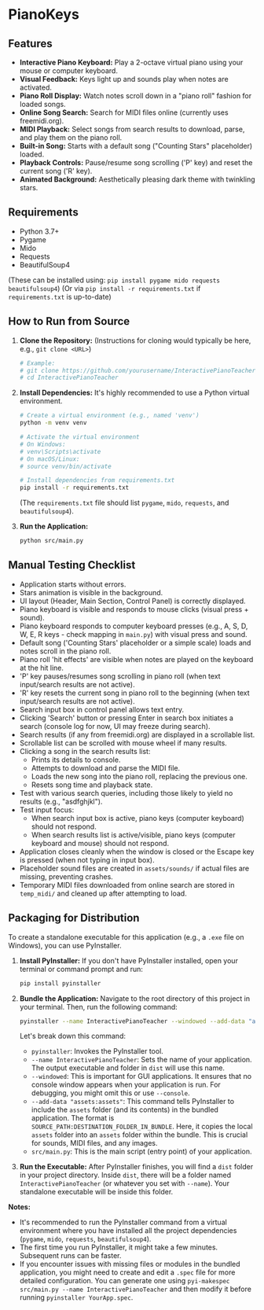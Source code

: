 # PianoKeys

## Features

*   **Interactive Piano Keyboard:** Play a 2-octave virtual piano using your mouse or computer keyboard.
*   **Visual Feedback:** Keys light up and sounds play when notes are activated.
*   **Piano Roll Display:** Watch notes scroll down in a "piano roll" fashion for loaded songs.
*   **Online Song Search:** Search for MIDI files online (currently uses freemidi.org).
*   **MIDI Playback:** Select songs from search results to download, parse, and play them on the piano roll.
*   **Built-in Song:** Starts with a default song ("Counting Stars" placeholder) loaded.
*   **Playback Controls:** Pause/resume song scrolling ('P' key) and reset the current song ('R' key).
*   **Animated Background:** Aesthetically pleasing dark theme with twinkling stars.

## Requirements

*   Python 3.7+
*   Pygame
*   Mido
*   Requests
*   BeautifulSoup4

(These can be installed using: `pip install pygame mido requests beautifulsoup4`)
(Or via `pip install -r requirements.txt` if `requirements.txt` is up-to-date)

## How to Run from Source

1.  **Clone the Repository:**
    (Instructions for cloning would typically be here, e.g., `git clone <URL>`)
    ```bash
    # Example:
    # git clone https://github.com/yourusername/InteractivePianoTeacher.git
    # cd InteractivePianoTeacher
    ```

2.  **Install Dependencies:**
    It's highly recommended to use a Python virtual environment.
    ```bash
    # Create a virtual environment (e.g., named 'venv')
    python -m venv venv

    # Activate the virtual environment
    # On Windows:
    # venv\Scripts\activate
    # On macOS/Linux:
    # source venv/bin/activate

    # Install dependencies from requirements.txt
    pip install -r requirements.txt
    ```
    (The `requirements.txt` file should list `pygame`, `mido`, `requests`, and `beautifulsoup4`).

3.  **Run the Application:**
    ```bash
    python src/main.py
    ```

## Manual Testing Checklist

- Application starts without errors.
- Stars animation is visible in the background.
- UI layout (Header, Main Section, Control Panel) is correctly displayed.
- Piano keyboard is visible and responds to mouse clicks (visual press + sound).
- Piano keyboard responds to computer keyboard presses (e.g., A, S, D, W, E, R keys - check mapping in `main.py`) with visual press and sound.
- Default song ('Counting Stars' placeholder or a simple scale) loads and notes scroll in the piano roll.
- Piano roll 'hit effects' are visible when notes are played on the keyboard at the hit line.
- 'P' key pauses/resumes song scrolling in piano roll (when text input/search results are not active).
- 'R' key resets the current song in piano roll to the beginning (when text input/search results are not active).
- Search input box in control panel allows text entry.
- Clicking 'Search' button or pressing Enter in search box initiates a search (console log for now, UI may freeze during search).
- Search results (if any from freemidi.org) are displayed in a scrollable list.
- Scrollable list can be scrolled with mouse wheel if many results.
- Clicking a song in the search results list:
    - Prints its details to console.
    - Attempts to download and parse the MIDI file.
    - Loads the new song into the piano roll, replacing the previous one.
    - Resets song time and playback state.
- Test with various search queries, including those likely to yield no results (e.g., "asdfghjkl").
- Test input focus:
    - When search input box is active, piano keys (computer keyboard) should not respond.
    - When search results list is active/visible, piano keys (computer keyboard and mouse) should not respond.
- Application closes cleanly when the window is closed or the Escape key is pressed (when not typing in input box).
- Placeholder sound files are created in `assets/sounds/` if actual files are missing, preventing crashes.
- Temporary MIDI files downloaded from online search are stored in `temp_midi/` and cleaned up after attempting to load.

## Packaging for Distribution

To create a standalone executable for this application (e.g., a `.exe` file on Windows), you can use PyInstaller.

1.  **Install PyInstaller:**
    If you don't have PyInstaller installed, open your terminal or command prompt and run:
    ```bash
    pip install pyinstaller
    ```

2.  **Bundle the Application:**
    Navigate to the root directory of this project in your terminal. Then, run the following command:
    ```bash
    pyinstaller --name InteractivePianoTeacher --windowed --add-data "assets:assets" src/main.py
    ```
    Let's break down this command:
    *   `pyinstaller`: Invokes the PyInstaller tool.
    *   `--name InteractivePianoTeacher`: Sets the name of your application. The output executable and folder in `dist` will use this name.
    *   `--windowed`: This is important for GUI applications. It ensures that no console window appears when your application is run. For debugging, you might omit this or use `--console`.
    *   `--add-data "assets:assets"`: This command tells PyInstaller to include the `assets` folder (and its contents) in the bundled application. The format is `SOURCE_PATH:DESTINATION_FOLDER_IN_BUNDLE`. Here, it copies the local `assets` folder into an `assets` folder within the bundle. This is crucial for sounds, MIDI files, and any images.
    *   `src/main.py`: This is the main script (entry point) of your application.

3.  **Run the Executable:**
    After PyInstaller finishes, you will find a `dist` folder in your project directory. Inside `dist`, there will be a folder named `InteractivePianoTeacher` (or whatever you set with `--name`). Your standalone executable will be inside this folder.

**Notes:**
*   It's recommended to run the PyInstaller command from a virtual environment where you have installed all the project dependencies (`pygame`, `mido`, `requests`, `beautifulsoup4`).
*   The first time you run PyInstaller, it might take a few minutes. Subsequent runs can be faster.
*   If you encounter issues with missing files or modules in the bundled application, you might need to create and edit a `.spec` file for more detailed configuration. You can generate one using `pyi-makespec src/main.py --name InteractivePianoTeacher` and then modify it before running `pyinstaller YourApp.spec`.